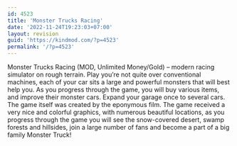 ```yaml
---
id: 4523
title: 'Monster Trucks Racing'
date: '2022-11-24T19:23:03+07:00'
layout: revision
guid: 'https://kindmod.com/?p=4523'
permalink: '/?p=4523'
---
```


Monster Trucks Racing (MOD, Unlimited Money/Gold) – modern racing simulator on rough terrain. Play you’re not quite over conventional machines, each of your car sits a large and powerful monsters that will best help you. As you progress through the game, you will buy various items, and improve their monster cars. Expand your garage once to several cars. The game itself was created by the eponymous film. The game received a very nice and colorful graphics, with numerous beautiful locations, as you progress through the game you will see the snow-covered desert, swamp forests and hillsides, join a large number of fans and become a part of a big family Monster Truck!